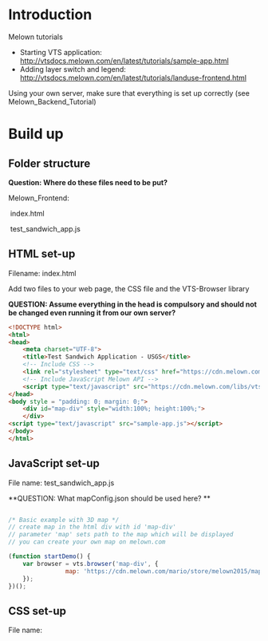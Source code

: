 # Introduction 

Melown tutorials

+ Starting VTS application: http://vtsdocs.melown.com/en/latest/tutorials/sample-app.html
+ Adding layer switch and legend: http://vtsdocs.melown.com/en/latest/tutorials/landuse-frontend.html


Using your own server, make sure that everything is set up correctly (see Melown_Backend_Tutorial)



# Build up

## Folder structure

**Question: Where do these files need to be put?**

Melown_Frontend:

​	index.html

​	test_sandwich_app.js



## HTML set-up

Filename: index.html

Add two files to your web page, the CSS file and the VTS-Browser library

**QUESTION: Assume everything in the head is compulsory and should not be changed even running it from our own server?**

``` HTML
<!DOCTYPE html>
<html>
<head>
	<meta charset="UTF-8"> 
	<title>Test Sandwich Application - USGS</title>    
	<!-- Include CSS -->    
	<link rel="stylesheet" type="text/css" href="https://cdn.melown.com/libs/vtsjs/browser/v2/vts-browser.min.css"> 
	<!-- Include JavaScript Melown API -->    
	<script type="text/javascript" src="https://cdn.melown.com/libs/vtsjs/browser/v2/vts-browser.min.js"></script>
</head>
<body style = "padding: 0; margin: 0;">
    <div id="map-div" style="width:100%; height:100%;">
    </div>   
<script type="text/javascript" src="sample-app.js"></script>
</body>
</html>
```



## JavaScript set-up

File name: test_sandwich_app.js

**QUESTION: What mapConfig.json should be used here? **

```javascript

/* Basic example with 3D map */
// create map in the html div with id 'map-div'    
// parameter 'map' sets path to the map which will be displayed    
// you can create your own map on melown.com

(function startDemo() {    
	var browser = vts.browser('map-div', {
        		map: 'https://cdn.melown.com/mario/store/melown2015/map-config/melown/VTS-Tutorial-map/mapConfig.json'
    });
})();

```





## CSS set-up

File name: 

